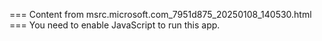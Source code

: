 === Content from msrc.microsoft.com_7951d875_20250108_140530.html ===
You need to enable JavaScript to run this app.
